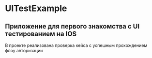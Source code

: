 # UITestExample
## Приложение для первого знакомства с UI тестированием на IOS
В проекте реализована проверка кейса с успешным прохождением флоу авторизации
